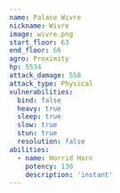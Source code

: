 ```yaml
---
name: Palace Wivre
nickname: Wivre
image: wivre.png
start_floor: 63
end_floor: 66
agro: Proximity
hp: 5534
attack_damage: 558
attack_type: Physical
vulnerabilities:
  bind: false
  heavy: true
  sleep: true
  slow: true
  stun: true
  resolution: false
abilities:
  - name: Horrid Horn
    potency: 130
    description: 'instant'
---
```

